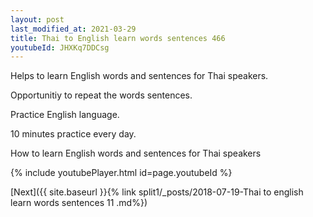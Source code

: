 ```yaml
---
layout: post
last_modified_at: 2021-03-29
title: Thai to English learn words sentences 466 
youtubeId: JHXKq7DDCsg
---
```

 
 
Helps to learn English words and sentences for Thai speakers.

Opportunitiy to repeat the words sentences. 

Practice English language. 
 
10 minutes practice every day. 
 
How to learn English words and sentences for Thai speakers 
 
{% include youtubePlayer.html id=page.youtubeId %}
 
 
[Next]({{ site.baseurl }}{% link  split1/_posts/2018-07-19-Thai to english learn words sentences 11 .md%})
 

